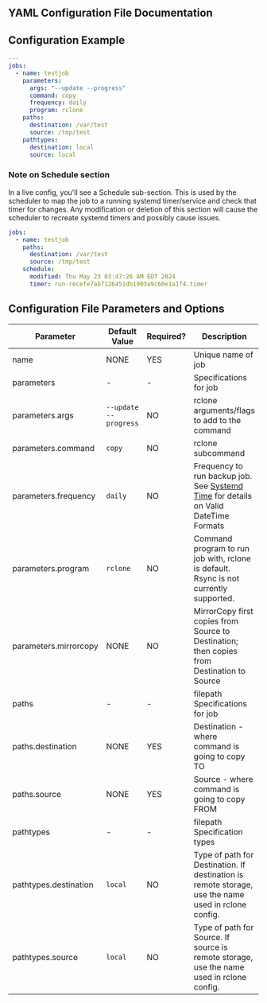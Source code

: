 ## YAML Configuration File Documentation

## Configuration Example
```yaml
---
jobs:
  - name: testjob
    parameters:
      args: "--update --progress"
      command: copy
      frequency: daily
      program: rclone
    paths:
      destination: /var/test
      source: /tmp/test
    pathtypes:
      destination: local
      source: local
```

### Note on Schedule section

In a live config, you'll see a Schedule sub-section. This is used by the scheduler to map the job to a running systemd timer/service and check that timer for changes. Any modification or deletion of this section will cause the scheduler to recreate systemd timers and possibly cause issues.

```yaml
jobs:
  - name: testjob
    paths:
      destination: /var/test
      source: /tmp/test
    schedule:
      modified: Thu May 23 03:47:26 AM EDT 2024
      timer: run-recefe7ab7126451db1903a9c60e1a1f4.timer
```

## Configuration File Parameters and Options
| Parameter | Default Value | Required? | Description |
|-|-|-|-|
| name | NONE | YES | Unique name of job |
| parameters |-|-| Specifications for job |
| parameters.args | `--update --progress` |NO| rclone arguments/flags to add to the command |
| parameters.command |`copy`| NO | rclone subcommand |
| parameters.frequency | `daily` | NO |  Frequency to run backup job. See [Systemd Time](SystemdTime.md) for details on Valid DateTime Formats |
| parameters.program | `rclone` | NO | Command program to run job with, rclone is default. Rsync is not currently supported. |
| parameters.mirrorcopy | NONE | NO |  MirrorCopy first copies from Source to Destination; then copies from Destination to Source |
| paths |-|-| filepath Specifications for job |
| paths.destination | NONE | YES | Destination - where command is going to copy TO |
| paths.source | NONE | YES| Source - where command is going to copy FROM |
| pathtypes |-|-| filepath Specification types |
| pathtypes.destination | `local` | NO | Type of path for Destination. If destination is remote storage, use the name used in rclone config. |
| pathtypes.source | `local` | NO | Type of path for Source. If source is remote storage, use the name used in rclone config. |
